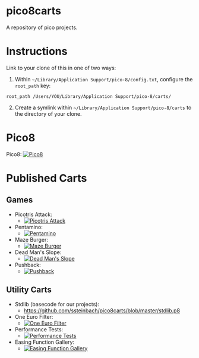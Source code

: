 # pico8carts

A repository of pico projects. 

# Instructions

Link to your clone of this in one of two ways:

1. Within `~/Library/Application Support/pico-8/config.txt`, configure the 
`root_path` key:

```
root_path /Users/YOU/Library/Application Support/pico-8/carts/
```

2. Create a symlink within `~/Library/Application Support/pico-8/carts` to the 
directory of your clone.

# Pico8

Pico8: [![Pico8](https://www.lexaloffle.com/gfx/lexaloffle-pico8.png)](http://www.lexaloffle.com/pico-8.php)

# Published Carts

## Games

* Picotris Attack:
    * [![Picotris Attack](https://www.lexaloffle.com/bbs/thumbs/pico37969.png)](https://www.lexaloffle.com/bbs/?tid=2925)
* Pentamino:
    * [![Pentamino](https://www.lexaloffle.com/bbs/thumbs/pico37638.png)](https://www.lexaloffle.com/bbs/?tid=28815)
* Maze Burger:
    * [![Maze Burger](https://www.lexaloffle.com/bbs/thumbs/pico38005.png)](https://www.lexaloffle.com/bbs/?tid=27953)
* Dead Man's Slope:
    * [![Dead Man's Slope](https://www.lexaloffle.com/bbs/thumbs/pico46800.png)](https://www.lexaloffle.com/bbs/?tid=30307)
* Pushback:
    * [![Pushback](https://www.lexaloffle.com/bbs/thumbs/pico40479.png)](https://www.lexaloffle.com/bbs/?tid=29285)

## Utility Carts

* Stdlib (basecode for our projects):
    * https://github.com/ssteinbach/pico8carts/blob/master/stdlib.p8
* One Euro Filter:
    * [![One Euro Filter](https://www.lexaloffle.com/bbs/thumbs/pico42459.png)](https://www.lexaloffle.com/bbs/?tid=29646)
* Performance Tests:
    * [![Performance Tests](https://www.lexaloffle.com/bbs/thumbs/pico44897.png)](https://www.lexaloffle.com/bbs/?tid=30032)
* Easing Function Gallery:
    * [![Easing Function Gallery](https://www.lexaloffle.com/bbs/thumbs/pico44294.png)](https://www.lexaloffle.com/bbs/?pid=41657&tid=29488)

